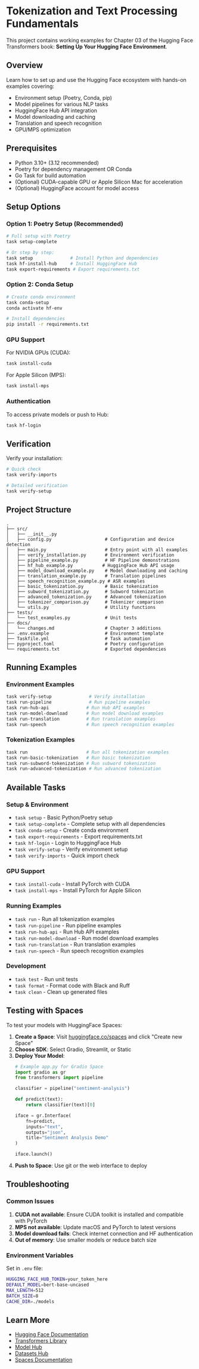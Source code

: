 # Tokenization and Text Processing Fundamentals

This project contains working examples for Chapter 03 of the Hugging Face Transformers book: **Setting Up Your Hugging Face Environment**.

## Overview

Learn how to set up and use the Hugging Face ecosystem with hands-on examples covering:
- Environment setup (Poetry, Conda, pip)
- Model pipelines for various NLP tasks
- HuggingFace Hub API integration
- Model downloading and caching
- Translation and speech recognition
- GPU/MPS optimization

## Prerequisites

- Python 3.10+ (3.12 recommended)
- Poetry for dependency management OR Conda
- Go Task for build automation
- (Optional) CUDA-capable GPU or Apple Silicon Mac for acceleration
- (Optional) HuggingFace account for model access

## Setup Options

### Option 1: Poetry Setup (Recommended)
```bash
# Full setup with Poetry
task setup-complete

# Or step by step:
task setup              # Install Python and dependencies
task hf-install-hub     # Install HuggingFace Hub
task export-requirements # Export requirements.txt
```

### Option 2: Conda Setup
```bash
# Create conda environment
task conda-setup
conda activate hf-env

# Install dependencies
pip install -r requirements.txt
```

### GPU Support

For NVIDIA GPUs (CUDA):
```bash
task install-cuda
```

For Apple Silicon (MPS):
```bash
task install-mps
```

### Authentication

To access private models or push to Hub:
```bash
task hf-login
```

## Verification

Verify your installation:
```bash
# Quick check
task verify-imports

# Detailed verification
task verify-setup
```

## Project Structure

```
.
├── src/
│   ├── __init__.py
│   ├── config.py                    # Configuration and device detection
│   ├── main.py                      # Entry point with all examples
│   ├── verify_installation.py       # Environment verification
│   ├── pipeline_example.py          # HF Pipeline demonstrations
│   ├── hf_hub_example.py           # HuggingFace Hub API usage
│   ├── model_download_example.py    # Model downloading and caching
│   ├── translation_example.py       # Translation pipelines
│   ├── speech_recognition_example.py # ASR examples
│   ├── basic_tokenization.py        # Basic tokenization
│   ├── subword_tokenization.py      # Subword tokenization
│   ├── advanced_tokenization.py     # Advanced tokenization
│   ├── tokenizer_comparison.py      # Tokenizer comparison
│   └── utils.py                     # Utility functions
├── tests/
│   └── test_examples.py             # Unit tests
├── docs/
│   └── changes.md                   # Chapter 3 additions
├── .env.example                     # Environment template
├── Taskfile.yml                     # Task automation
├── pyproject.toml                   # Poetry configuration
└── requirements.txt                 # Exported dependencies
```

## Running Examples

### Environment Examples
```bash
task verify-setup              # Verify installation
task run-pipeline              # Run pipeline examples
task run-hub-api              # Run Hub API examples
task run-model-download       # Run model download examples
task run-translation          # Run translation examples
task run-speech               # Run speech recognition examples
```

### Tokenization Examples
```bash
task run                      # Run all tokenization examples
task run-basic-tokenization   # Run basic tokenization
task run-subword-tokenization # Run subword tokenization
task run-advanced-tokenization # Run advanced tokenization
```

## Available Tasks

### Setup & Environment
- `task setup` - Basic Python/Poetry setup
- `task setup-complete` - Complete setup with all dependencies
- `task conda-setup` - Create conda environment
- `task export-requirements` - Export requirements.txt
- `task hf-login` - Login to HuggingFace Hub
- `task verify-setup` - Verify environment setup
- `task verify-imports` - Quick import check

### GPU Support
- `task install-cuda` - Install PyTorch with CUDA
- `task install-mps` - Install PyTorch for Apple Silicon

### Running Examples
- `task run` - Run all tokenization examples
- `task run-pipeline` - Run pipeline examples
- `task run-hub-api` - Run Hub API examples
- `task run-model-download` - Run model download examples
- `task run-translation` - Run translation examples
- `task run-speech` - Run speech recognition examples

### Development
- `task test` - Run unit tests
- `task format` - Format code with Black and Ruff
- `task clean` - Clean up generated files

## Testing with Spaces

To test your models with HuggingFace Spaces:

1. **Create a Space**: Visit [huggingface.co/spaces](https://huggingface.co/spaces) and click "Create new Space"
2. **Choose SDK**: Select Gradio, Streamlit, or Static
3. **Deploy Your Model**: 
   ```python
   # Example app.py for Gradio Space
   import gradio as gr
   from transformers import pipeline
   
   classifier = pipeline("sentiment-analysis")
   
   def predict(text):
       return classifier(text)[0]
   
   iface = gr.Interface(
       fn=predict,
       inputs="text",
       outputs="json",
       title="Sentiment Analysis Demo"
   )
   
   iface.launch()
   ```
4. **Push to Space**: Use git or the web interface to deploy

## Troubleshooting

### Common Issues

1. **CUDA not available**: Ensure CUDA toolkit is installed and compatible with PyTorch
2. **MPS not available**: Update macOS and PyTorch to latest versions
3. **Model download fails**: Check internet connection and HF authentication
4. **Out of memory**: Use smaller models or reduce batch size

### Environment Variables

Set in `.env` file:
```bash
HUGGING_FACE_HUB_TOKEN=your_token_here
DEFAULT_MODEL=bert-base-uncased
MAX_LENGTH=512
BATCH_SIZE=8
CACHE_DIR=./models
```

## Learn More

- [Hugging Face Documentation](https://huggingface.co/docs)
- [Transformers Library](https://github.com/huggingface/transformers)
- [Model Hub](https://huggingface.co/models)
- [Datasets Hub](https://huggingface.co/datasets)
- [Spaces Documentation](https://huggingface.co/docs/hub/spaces)
